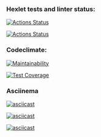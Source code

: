 ### Hexlet tests and linter status:

[![Actions Status](https://github.com/Karamysh/php-project-48/workflows/hexlet-check/badge.svg)](https://github.com/Karamysh/php-project-48/actions)

[![Actions Status](https://github.com/Karamysh/php-project-48/workflows/php/badge.svg)](https://github.com/Karamysh/php-project-48/actions)

### Codeclimate:

[![Maintainability](https://api.codeclimate.com/v1/badges/029396f1068d07a15256/maintainability)](https://codeclimate.com/github/Karamysh/php-project-48/maintainability)

[![Test Coverage](https://api.codeclimate.com/v1/badges/029396f1068d07a15256/test_coverage)](https://codeclimate.com/github/Karamysh/php-project-48/test_coverage)

### Asciinema

[![asciicast](https://asciinema.org/a/610232.svg)](https://asciinema.org/a/610232)

[![asciicast](https://asciinema.org/a/610234.svg)](https://asciinema.org/a/610234)

[![asciicast](https://asciinema.org/a/610353.svg)](https://asciinema.org/a/610353)
